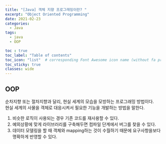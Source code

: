```yaml
---
title: "[Java] 객체 지향 프로그래밍이란? "
excerpt: "Object Oriented Programming"
date: 2021-02-23
categories:
  - Java
tags:
  - java
  - OOP

toc : true
toc_label: "Table of contents"
toc_icon: "list"  # corresponding Font Awesome icon name (without fa prefix)
toc_sticky: true
classes: wide
---
```


## OOP

순차지향 또는 절차지향과 달리, 현실 세계의 모습을 모방하는 프로그래밍 방법이다.  
현실 세계의 사물을 객체로 대응시켜서 필요한 기능을 개발하는 방법을 말한다. 

1. 비슷한 로직이 사용되는 경우 기존 코드를 재사용할 수 있다. 
1. 예외상황에 맞게 라이브러리를 구축해두면 컴파일 단계에서 버그를 찾을 수 있다. 
1. 데이터 모델링을 할 때 객체와 mapping하는 것이 수월하기 때문에 요구사항을보다 명확하게 반영할 수 있다.  
